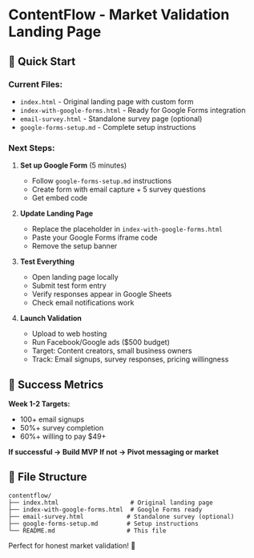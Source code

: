 # ContentFlow - Market Validation Landing Page

## 🚀 Quick Start

### Current Files:
- `index.html` - Original landing page with custom form
- `index-with-google-forms.html` - Ready for Google Forms integration
- `email-survey.html` - Standalone survey page (optional)
- `google-forms-setup.md` - Complete setup instructions

### Next Steps:

1. **Set up Google Form** (5 minutes)
   - Follow `google-forms-setup.md` instructions
   - Create form with email capture + 5 survey questions
   - Get embed code

2. **Update Landing Page**
   - Replace the placeholder in `index-with-google-forms.html`
   - Paste your Google Forms iframe code
   - Remove the setup banner

3. **Test Everything**
   - Open landing page locally
   - Submit test form entry
   - Verify responses appear in Google Sheets
   - Check email notifications work

4. **Launch Validation**
   - Upload to web hosting
   - Run Facebook/Google ads ($500 budget)
   - Target: Content creators, small business owners
   - Track: Email signups, survey responses, pricing willingness

## 🎯 Success Metrics

**Week 1-2 Targets:**
- 100+ email signups
- 50%+ survey completion
- 60%+ willing to pay $49+

**If successful → Build MVP**
**If not → Pivot messaging or market**

## 📁 File Structure

```
contentflow/
├── index.html                    # Original landing page
├── index-with-google-forms.html  # Google Forms ready
├── email-survey.html            # Standalone survey (optional)
├── google-forms-setup.md        # Setup instructions
└── README.md                    # This file
```

Perfect for honest market validation! 🎉